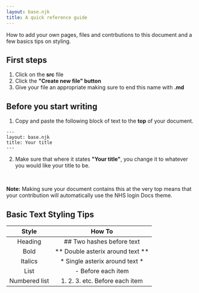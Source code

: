 ```yaml
---
layout: base.njk
title: A quick reference guide
---
```


 How to add your own pages, files and contrbutions to this document and a few basics tips on styling.

## First steps 

1. Click on the **src** file
2. Click the **"Create new file" button** 
3. Give your file an appropriate making sure to end this name with **.md**

## Before you start writing

1. Copy and paste the following block of text to the **top** of your document. 

```
---
layout: base.njk
title: Your title
---

```

2. Make sure that where it states **"Your title"**, you change it to whatever you would like your title to be.

<br>

**Note:** Making sure your document contains this at the very top means that your contribution will automatically use the NHS login Docs theme.

## Basic Text Styling Tips

| Style         | How To                                  |
|:-------------:|:-------------:                          |
|Heading        | ## Two hashes before text               |
|Bold           | ** Double asterix around text **        |
|Italics        | * Single asterix around text *          |
|List           | - Before each item                      |
|Numbered list  | 1. 2. 3. etc. Before each item          |
